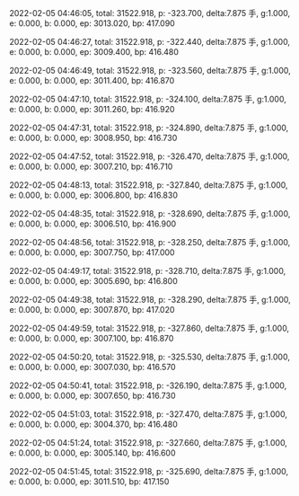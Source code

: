 2022-02-05 04:46:05, total: 31522.918, p: -323.700, delta:7.875 手, g:1.000, e: 0.000, b: 0.000, ep: 3013.020, bp: 417.090

2022-02-05 04:46:27, total: 31522.918, p: -322.440, delta:7.875 手, g:1.000, e: 0.000, b: 0.000, ep: 3009.400, bp: 416.480

2022-02-05 04:46:49, total: 31522.918, p: -323.560, delta:7.875 手, g:1.000, e: 0.000, b: 0.000, ep: 3011.400, bp: 416.870

2022-02-05 04:47:10, total: 31522.918, p: -324.100, delta:7.875 手, g:1.000, e: 0.000, b: 0.000, ep: 3011.260, bp: 416.920

2022-02-05 04:47:31, total: 31522.918, p: -324.890, delta:7.875 手, g:1.000, e: 0.000, b: 0.000, ep: 3008.950, bp: 416.730

2022-02-05 04:47:52, total: 31522.918, p: -326.470, delta:7.875 手, g:1.000, e: 0.000, b: 0.000, ep: 3007.210, bp: 416.710

2022-02-05 04:48:13, total: 31522.918, p: -327.840, delta:7.875 手, g:1.000, e: 0.000, b: 0.000, ep: 3006.800, bp: 416.830

2022-02-05 04:48:35, total: 31522.918, p: -328.690, delta:7.875 手, g:1.000, e: 0.000, b: 0.000, ep: 3006.510, bp: 416.900

2022-02-05 04:48:56, total: 31522.918, p: -328.250, delta:7.875 手, g:1.000, e: 0.000, b: 0.000, ep: 3007.750, bp: 417.000

2022-02-05 04:49:17, total: 31522.918, p: -328.710, delta:7.875 手, g:1.000, e: 0.000, b: 0.000, ep: 3005.690, bp: 416.800

2022-02-05 04:49:38, total: 31522.918, p: -328.290, delta:7.875 手, g:1.000, e: 0.000, b: 0.000, ep: 3007.870, bp: 417.020

2022-02-05 04:49:59, total: 31522.918, p: -327.860, delta:7.875 手, g:1.000, e: 0.000, b: 0.000, ep: 3007.100, bp: 416.870

2022-02-05 04:50:20, total: 31522.918, p: -325.530, delta:7.875 手, g:1.000, e: 0.000, b: 0.000, ep: 3007.030, bp: 416.570

2022-02-05 04:50:41, total: 31522.918, p: -326.190, delta:7.875 手, g:1.000, e: 0.000, b: 0.000, ep: 3007.650, bp: 416.730

2022-02-05 04:51:03, total: 31522.918, p: -327.470, delta:7.875 手, g:1.000, e: 0.000, b: 0.000, ep: 3004.370, bp: 416.480

2022-02-05 04:51:24, total: 31522.918, p: -327.660, delta:7.875 手, g:1.000, e: 0.000, b: 0.000, ep: 3005.140, bp: 416.600

2022-02-05 04:51:45, total: 31522.918, p: -325.690, delta:7.875 手, g:1.000, e: 0.000, b: 0.000, ep: 3011.510, bp: 417.150